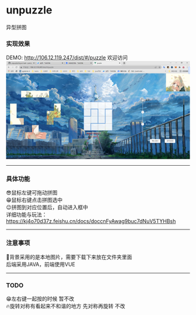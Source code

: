 # unpuzzle
异型拼图
### 实现效果
DEMO: http://106.12.119.247/dist/#/puzzle 欢迎访问  
![image](https://github.com/pumpkin12135/unpuzzle/blob/main/puzzle-vue/src/img/my.png)
***
### 具体功能
:sunglasses:鼠标左键可拖动拼图  
:grin:鼠标右键点击拼图选中  
:wink:拼图到对应位置后，自动进入框中  
详细功能与玩法：https://kj4o70d37z.feishu.cn/docs/doccnFyAwag9buc7dNuV5TYHBsh
***
### 注意事项
:eyes:背景采用的是本地图片，需要下载下来放在文件夹里面  
后端采用JAVA，前端使用VUE
***
### TODO
:grin:左右键一起按的时候 暂不改  
:fire:旋转对称有看起来不和谐的地方 先对称再旋转 不改
